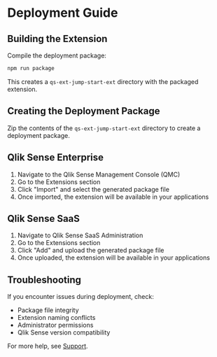 # Deployment Guide

## Building the Extension

Compile the deployment package:

```bash
npm run package
```

This creates a `qs-ext-jump-start-ext` directory with the packaged extension.

## Creating the Deployment Package

Zip the contents of the `qs-ext-jump-start-ext` directory to create a deployment package.

## Qlik Sense Enterprise

1. Navigate to the Qlik Sense Management Console (QMC)
2. Go to the Extensions section
3. Click "Import" and select the generated package file
4. Once imported, the extension will be available in your applications

## Qlik Sense SaaS

1. Navigate to Qlik Sense SaaS Administration
2. Go to the Extensions section
3. Click "Add" and upload the generated package file
4. Once uploaded, the extension will be available in your applications

## Troubleshooting

If you encounter issues during deployment, check:

- Package file integrity
- Extension naming conflicts
- Administrator permissions
- Qlik Sense version compatibility

For more help, see [Support](../.github/support.md).

